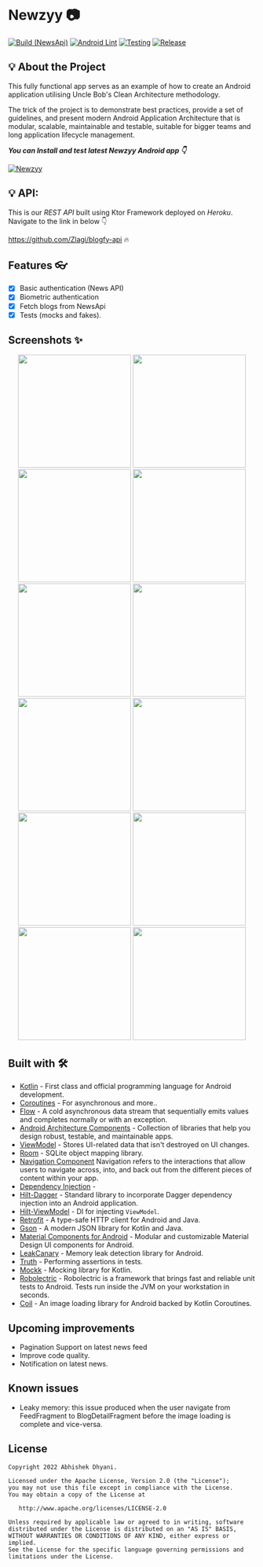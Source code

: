 # Newzyy 📷

[![Build (NewsApi)](https://github.com/Zlagi/blogfy-api/actions/workflows/run-build.yml/badge.svg)](https://github.com/Zlagi/blogfy-api/actions/workflows/run-build.yml)
[![Android Lint](https://github.com/Zlagi/Blogfy/actions/workflows/Lint.yml/badge.svg?branch=testing)](https://github.com/Zlagi/Blogfy/actions/workflows/Lint.yml)
[![Testing](https://github.com/Zlagi/Blogfy/actions/workflows/Testing.yml/badge.svg?branch=testing)](https://github.com/Zlagi/Blogfy/actions/workflows/Testing.yml)
[![Release](https://github.com/Zlagi/Blogfy/actions/workflows/Release.yml/badge.svg?branch=testing)](https://github.com/Zlagi/Blogfy/actions/workflows/Release.yml)

## 💡 About the Project

This fully functional app serves as an example of how to create an Android application utilising Uncle Bob's Clean Architecture methodology.

The trick of the project is to demonstrate best practices, provide a set of guidelines, and present modern Android Application Architecture that is modular, scalable, maintainable and testable, suitable for bigger teams and long application lifecycle management.

***You can Install and test latest Newzyy Android app 👇***

[![Newzyy](https://img.shields.io/badge/Blogfy✅-APK-red.svg?style=for-the-badge&logo=android)](https://github.com/Zlagi/Blogfy/releases)

## 💡 API:

This is our *REST API* built using Ktor Framework deployed on *Heroku*.  
Navigate to the link in below 👇

https://github.com/Zlagi/blogfy-api 🔥

## Features 👓

- [x] Basic authentication (News API)
- [x] Biometric authentication
- [x] Fetch blogs from NewsApi
- [x] Tests (mocks and fakes).

## Screenshots ✨
<div align="center">
  <img src="https://user-images.githubusercontent.com/63319103/161010016-3ec51ddf-c9ab-4579-88ef-612bfc8c1683.png" width="230px" />
  <img src="https://user-images.githubusercontent.com/63319103/160952314-43895146-09b0-46c2-9dee-3fa932d2c9f9.png" width="230px" />
  <img src="https://user-images.githubusercontent.com/63319103/160952387-1e7383a6-806d-479e-8485-c2e21712e5eb.png" width="230px" />
  <img src="https://user-images.githubusercontent.com/63319103/160952466-1f7c491e-5bc3-4d74-a01b-55f5c52ccd8d.png" width="230px" />
  <img src="https://user-images.githubusercontent.com/63319103/160952856-0407ea51-c097-4c83-bee9-1739879ce9b6.png" width="230px" />
  <img src="https://user-images.githubusercontent.com/63319103/160952516-95f53eff-b59b-4e72-8265-e7f284c247d8.png" width="230px" />
  <img src="https://user-images.githubusercontent.com/63319103/161479220-e872ea47-3aa9-4c47-8b14-9516ef1a6538.png" width="230px" />
  <img src="https://user-images.githubusercontent.com/63319103/160952811-940782c2-3f3e-4fd3-97dc-29416fdd124d.png" width="230px" />
  <img src="https://user-images.githubusercontent.com/63319103/160953300-ac2b0d4e-4f8b-402f-81b8-df5585120c7a.png" width="230px" />
  <img src="https://user-images.githubusercontent.com/63319103/160953344-00476cc3-a879-4303-ac36-3889cf04f036.png" width="230px" />
  <img src="https://user-images.githubusercontent.com/63319103/160953399-936bcb2a-6884-4260-b152-3be2ad1d7d0a.png" width="230px" />
  <img src="https://user-images.githubusercontent.com/63319103/160953554-f7a1da23-91d9-41db-972c-30bb984789c3.png" width="230px" />
  </div>

## Built with 🛠

- [Kotlin](https://kotlinlang.org/) - First class and official programming language for Android development.
- [Coroutines](https://kotlinlang.org/docs/reference/coroutines-overview.html) - For asynchronous and more..
- [Flow](https://kotlin.github.io/kotlinx.coroutines/kotlinx-coroutines-core/kotlinx.coroutines.flow/-flow/) - A cold asynchronous data stream that               sequentially emits values and completes normally or with an exception.
- [Android Architecture Components](https://developer.android.com/topic/libraries/architecture) - Collection of libraries that help you design robust,           testable, and maintainable apps.
- [ViewModel](https://developer.android.com/topic/libraries/architecture/viewmodel) - Stores UI-related data that isn't destroyed on UI changes.
- [Room](https://developer.android.com/topic/libraries/architecture/room) - SQLite object mapping library.
- [Navigation Component](https://developer.android.com/guide/navigation/navigation-getting-started) Navigation refers to the interactions that allow users to     navigate across, into, and back out from the different pieces of content within your app.
- [Dependency Injection](https://developer.android.com/training/dependency-injection) -
- [Hilt-Dagger](https://dagger.dev/hilt/) - Standard library to incorporate Dagger dependency injection into an Android application.
- [Hilt-ViewModel](https://developer.android.com/training/dependency-injection/hilt-jetpack) - DI for injecting `ViewModel`.
- [Retrofit](https://square.github.io/retrofit/) - A type-safe HTTP client for Android and Java.
- [Gson](https://github.com/google/gson) - A modern JSON library for Kotlin and Java.
- [Material Components for Android](https://github.com/material-components/material-components-android) - Modular and customizable Material Design UI             components for Android.
- [LeakCanary](https://square.github.io/leakcanary/) - Memory leak detection library for Android.
- [Truth](https://truth.dev/) - Performing assertions in tests.
- [Mockk](https://mockk.io/) - Mocking library for Kotlin.
- [Robolectric](https://mockk.io/) - Robolectric is a framework that brings fast and reliable unit tests to Android. Tests run inside the JVM on your             workstation in seconds.
- [Coil](https://coil-kt.github.io/coil/) - An image loading library for Android backed by Kotlin Coroutines.

## Upcoming improvements
- Pagination Support on latest news feed
- Improve code quality.
- Notification on latest news.

## Known issues
- Leaky memory: this issue produced when the user navigate from FeedFragment to BlogDetailFragment before the image loading is complete and vice-versa.

## License

    Copyright 2022 Abhishek Dhyani.

    Licensed under the Apache License, Version 2.0 (the "License");
    you may not use this file except in compliance with the License.
    You may obtain a copy of the License at

       http://www.apache.org/licenses/LICENSE-2.0

    Unless required by applicable law or agreed to in writing, software
    distributed under the License is distributed on an "AS IS" BASIS,
    WITHOUT WARRANTIES OR CONDITIONS OF ANY KIND, either express or implied.
    See the License for the specific language governing permissions and
    limitations under the License.
